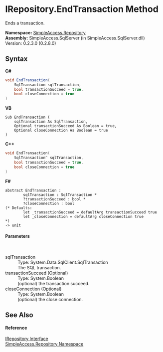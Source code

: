 # IRepository.EndTransaction Method 
 

Ends a transaction.

**Namespace:**&nbsp;<a href="41571b4f-ca9a-e902-c5ef-a7c14c631bb2">SimpleAccess.Repository</a><br />**Assembly:**&nbsp;SimpleAccess.SqlServer (in SimpleAccess.SqlServer.dll) Version: 0.2.3.0 (0.2.8.0)

## Syntax

**C#**<br />
``` C#
void EndTransaction(
	SqlTransaction sqlTransaction,
	bool transactionSucceed = true,
	bool closeConnection = true
)
```

**VB**<br />
``` VB
Sub EndTransaction ( 
	sqlTransaction As SqlTransaction,
	Optional transactionSucceed As Boolean = true,
	Optional closeConnection As Boolean = true
)
```

**C++**<br />
``` C++
void EndTransaction(
	SqlTransaction^ sqlTransaction, 
	bool transactionSucceed = true, 
	bool closeConnection = true
)
```

**F#**<br />
``` F#
abstract EndTransaction : 
        sqlTransaction : SqlTransaction * 
        ?transactionSucceed : bool * 
        ?closeConnection : bool 
(* Defaults:
        let _transactionSucceed = defaultArg transactionSucceed true
        let _closeConnection = defaultArg closeConnection true
*)
-> unit 

```


#### Parameters
&nbsp;<dl><dt>sqlTransaction</dt><dd>Type: System.Data.SqlClient.SqlTransaction<br />The SQL transaction.</dd><dt>transactionSucceed (Optional)</dt><dd>Type: System.Boolean<br />(optional) the transaction succeed.</dd><dt>closeConnection (Optional)</dt><dd>Type: System.Boolean<br />(optional) the close connection.</dd></dl>

## See Also


#### Reference
<a href="fd07fd9c-c261-ae68-1133-7b203b4c101f">IRepository Interface</a><br /><a href="41571b4f-ca9a-e902-c5ef-a7c14c631bb2">SimpleAccess.Repository Namespace</a><br />